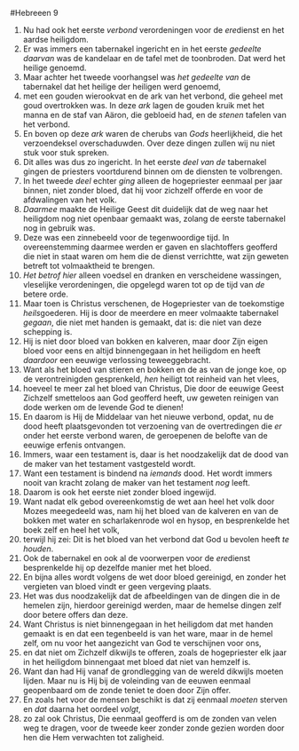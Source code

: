 #Hebreeen 9
1. Nu had ook het eerste *verbond* verordeningen voor de *ere*dienst en het aardse heiligdom.
2. Er was immers een tabernakel ingericht en in het eerste *gedeelte daarvan* was de kandelaar en de tafel met de toonbroden. Dat werd het heilige genoemd.
3. Maar achter het tweede voorhangsel was *het gedeelte van* de tabernakel dat het heilige der heiligen werd genoemd,
4. met een gouden wierookvat en de ark van het verbond, die geheel met goud overtrokken was. In deze *ark* lagen de gouden kruik met het manna en de staf van Aäron, die gebloeid had, en de *stenen* tafelen van het verbond.
5. En boven op deze *ark* waren de cherubs van *Gods* heerlijkheid, die het verzoendeksel overschaduwden. Over deze dingen zullen wij nu niet stuk voor stuk spreken.
6. Dit alles was dus zo ingericht. In het eerste *deel van de* tabernakel gingen de priesters voortdurend binnen om de diensten te volbrengen.
7. In het tweede *deel* echter *ging* alleen de hogepriester eenmaal per jaar binnen, niet zonder bloed, dat hij voor zichzelf offerde en voor de afdwalingen van het volk.
8. *Daarmee* maakte de Heilige Geest dit duidelijk dat de weg naar het heiligdom nog niet openbaar gemaakt was, zolang de eerste tabernakel nog in gebruik was.
9. Deze was een zinnebeeld voor de tegenwoordige tijd. In overeenstemming daarmee werden er gaven en slachtoffers geofferd die niet in staat waren om hem die de dienst verrichtte, wat zijn geweten betreft tot volmaaktheid te brengen.
10. *Het betrof hier* alleen voedsel en dranken en verscheidene wassingen, vleselijke verordeningen, die opgelegd waren tot op de tijd van *de* betere orde.
11. Maar toen is Christus verschenen, de Hogepriester van de toekomstige *heils*goederen. Hij is door de meerdere en meer volmaakte tabernakel *gegaan*, die niet met handen is gemaakt, dat is: die niet van deze schepping is.
12. Hij is niet door bloed van bokken en kalveren, maar door Zijn eigen bloed voor eens en altijd binnengegaan in het heiligdom en heeft *daardoor* een eeuwige verlossing teweeggebracht.
13. Want als het bloed van stieren en bokken en de as van de jonge koe, op de verontreinigden gesprenkeld, *hen* heiligt tot reinheid van het vlees,
14. hoeveel te meer zal het bloed van Christus, Die door de eeuwige Geest Zichzelf smetteloos aan God geofferd heeft, uw geweten reinigen van dode werken om de levende God te dienen!
15. En daarom is Hij de Middelaar van het nieuwe verbond, opdat, nu de dood heeft plaatsgevonden tot verzoening van de overtredingen die *er* onder het eerste verbond waren, de geroepenen de belofte van de eeuwige erfenis ontvangen.
16. Immers, waar een testament is, daar is het noodzakelijk dat de dood van de maker van het testament vastgesteld wordt.
17. Want een testament is bindend na *iemands* dood. Het wordt immers nooit van kracht zolang de maker van het testament *nog* leeft.
18. Daarom is ook het eerste niet zonder bloed ingewijd.
19. Want nadat elk gebod overeenkomstig de wet aan heel het volk door Mozes meegedeeld was, nam hij het bloed van de kalveren en van de bokken met water en scharlakenrode wol en hysop, en besprenkelde het boek zelf en heel het volk,
20. terwijl hij zei: Dit is het bloed van het verbond dat God u bevolen heeft *te houden*.
21. Ook de tabernakel en ook al de voorwerpen voor de *ere*dienst besprenkelde hij op dezelfde manier met het bloed.
22. En bijna alles wordt volgens de wet door bloed gereinigd, en zonder het vergieten van bloed vindt er geen vergeving plaats.
23. Het was dus noodzakelijk dat de afbeeldingen van de dingen die in de hemelen zijn, hierdoor gereinigd werden, maar de hemelse dingen zelf door betere offers dan deze.
24. Want Christus is niet binnengegaan in het heiligdom dat met handen gemaakt is en dat een tegenbeeld is van het ware, maar in de hemel zelf, om nu voor het aangezicht van God te verschijnen voor ons,
25. en dat niet om Zichzelf dikwijls te offeren, zoals de hogepriester elk jaar in het heiligdom binnengaat met bloed dat niet van hemzelf is.
26. Want dan had Hij vanaf de grondlegging van de wereld dikwijls moeten lijden. Maar nu is Hij bij de voleinding van de eeuwen eenmaal geopenbaard om de zonde teniet te doen door Zijn offer.
27. En zoals het voor de mensen beschikt is dat zij eenmaal *moeten* sterven en *dat* daarna het oordeel *volgt*,
28. zo zal ook Christus, Die eenmaal geofferd is om de zonden van velen weg te dragen, voor de tweede keer zonder zonde gezien worden door hen die Hem verwachten tot zaligheid.
